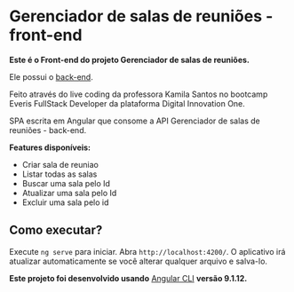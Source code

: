 # Gerenciador de salas de reuniões - front-end

**Este é o Front-end do projeto Gerenciador de salas de reuniões.**

Ele possui o [back-end](https://github.com/mhoc4/Gerenciador-de-salas-de-reunioes).



Feito através do live coding da professora Kamila Santos no bootcamp Everis FullStack Developer da plataforma Digital Innovation One.



SPA escrita em Angular  que consome a API Gerenciador de salas de reuniões - back-end.

**Features disponíveis:**

- Criar sala de reuniao 
- Listar todas as salas
- Buscar uma sala pelo Id
- Atualizar uma sala pelo Id
- Excluir uma sala pelo id



## Como executar?

Execute `ng serve` para iniciar. Abra `http://localhost:4200/`. O aplicativo irá atualizar automaticamente se você alterar qualquer arquivo e salva-lo.



**Este projeto foi desenvolvido usando** [Angular CLI](https://github.com/angular/angular-cli) **versão 9.1.12.**



